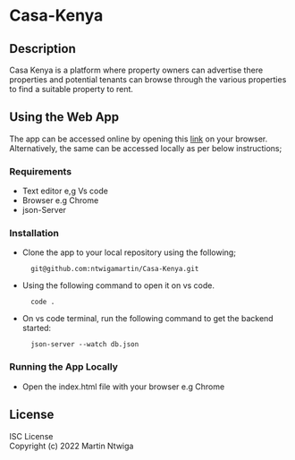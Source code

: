 # Casa-Kenya

## Description
Casa Kenya is a platform where property owners can advertise there properties and potential tenants can browse through the various properties to find a suitable property to rent.

## Using the Web App
The app can be accessed online by opening this [link](https://ntwigamartin.github.io/Casa-Kenya/) on your browser.<br>
Alternatively, the same can be accessed locally as per below instructions;
### Requirements
* Text editor e,g Vs code
* Browser e.g Chrome
* json-Server

### Installation
* Clone the app to your local repository using the following;

        git@github.com:ntwigamartin/Casa-Kenya.git

* Using the following command to open it on vs code.

        code .
* On vs code terminal, run the following command to get the backend started:

        json-server --watch db.json
### Running the App Locally
* Open the index.html file with your browser e.g Chrome

## License
ISC License <br>
Copyright (c) 2022 Martin Ntwiga